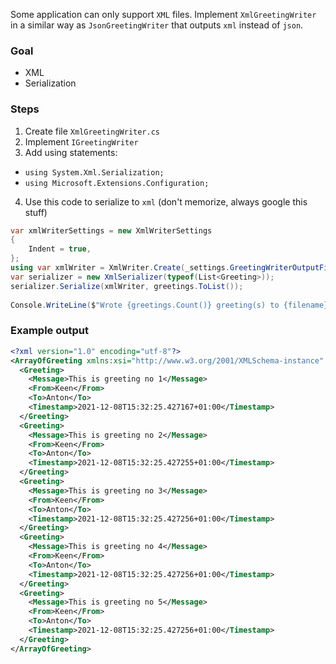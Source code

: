 Some application can only support `XML` files. Implement `XmlGreetingWriter` in a similar way as `JsonGreetingWriter` that outputs `xml` instead of `json`.

### Goal
- XML
- Serialization

### Steps
1. Create file `XmlGreetingWriter.cs`
2. Implement `IGreetingWriter`
3. Add using statements: 
  - `using System.Xml.Serialization;`
  - `using Microsoft.Extensions.Configuration;`
4. Use this code to serialize to `xml` (don't memorize, always google this stuff)
```c#
var xmlWriterSettings = new XmlWriterSettings 
{
    Indent = true,
};
using var xmlWriter = XmlWriter.Create(_settings.GreetingWriterOutputFilePath, xmlWriterSettings);
var serializer = new XmlSerializer(typeof(List<Greeting>));                             //this xml serializer does not support serializing interfaces, need to convert to a concrete class
serializer.Serialize(xmlWriter, greetings.ToList());                                   //convert our greetings of type IEnumerable (interface) to List (concrete class)
        
Console.WriteLine($"Wrote {greetings.Count()} greeting(s) to {filename}");
```

### Example output
```xml
<?xml version="1.0" encoding="utf-8"?>
<ArrayOfGreeting xmlns:xsi="http://www.w3.org/2001/XMLSchema-instance" xmlns:xsd="http://www.w3.org/2001/XMLSchema">
  <Greeting>
    <Message>This is greeting no 1</Message>
    <From>Keen</From>
    <To>Anton</To>
    <Timestamp>2021-12-08T15:32:25.427167+01:00</Timestamp>
  </Greeting>
  <Greeting>
    <Message>This is greeting no 2</Message>
    <From>Keen</From>
    <To>Anton</To>
    <Timestamp>2021-12-08T15:32:25.427255+01:00</Timestamp>
  </Greeting>
  <Greeting>
    <Message>This is greeting no 3</Message>
    <From>Keen</From>
    <To>Anton</To>
    <Timestamp>2021-12-08T15:32:25.427256+01:00</Timestamp>
  </Greeting>
  <Greeting>
    <Message>This is greeting no 4</Message>
    <From>Keen</From>
    <To>Anton</To>
    <Timestamp>2021-12-08T15:32:25.427256+01:00</Timestamp>
  </Greeting>
  <Greeting>
    <Message>This is greeting no 5</Message>
    <From>Keen</From>
    <To>Anton</To>
    <Timestamp>2021-12-08T15:32:25.427256+01:00</Timestamp>
  </Greeting>
</ArrayOfGreeting>
```